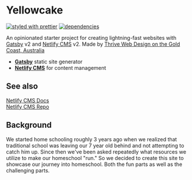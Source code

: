 # Yellowcake

[![styled with prettier](https://img.shields.io/badge/styled_with-prettier-ff69b4.svg?style=flat-square)](https://github.com/prettier/prettier)
[![dependencies](https://david-dm.org/darinlevesque/Kelli-HS.svg?style=flat-square)](https://david-dm.org/darinlevesque/Kelli-HS)

An opinionated starter project for creating lightning-fast websites with [Gatsby](https://gatsbyjs.org) v2 and [Netlify CMS](https://netlifycms.org) v2. Made by [Thrive Web Design on the Gold Coast, Australia](https://thriveweb.com.au)

- **[Gatsby](https://gatsbyjs.org)** static site generator
- **[Netlify CMS](https://github.com/netlify/netlify-cms)** for content management

## See also

[Netlify CMS Docs](https://www.netlifycms.org/docs/)  
[Netlify CMS Repo](https://github.com/netlify/netlify-cms)

## Background

We started home schooling roughly 3 years ago when we realized that traditional school was leaving our 7 year old behind and not attempting to catch him up. Since then we've been asked repeatedly what resources we utilize to make our homeschool "run." So we decided to create this site to showcase our journey into homeschool. Both the fun parts as well as the challenging parts.

